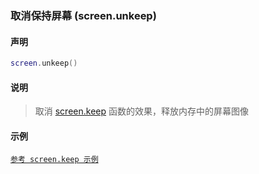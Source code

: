 ### 取消保持屏幕 \(**screen\.unkeep**\)


#### 声明
```lua
screen.unkeep()
```


#### 说明
> 取消 [screen.keep](/Handbook/screen/screen.keep.md) 函数的效果，释放内存中的屏幕图像  


#### 示例  
[`参考 screen.keep 示例`](/Handbook/screen/screen.keep.md)  


